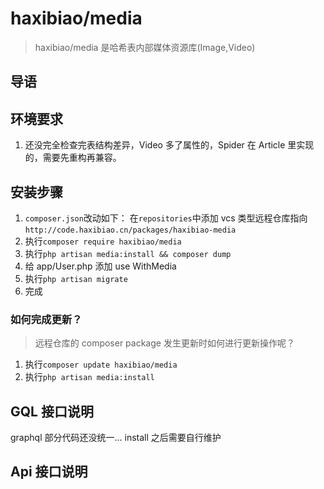 # haxibiao/media

> haxibiao/media 是哈希表内部媒体资源库(Image,Video)

## 导语

## 环境要求

1. 还没完全检查完表结构差异，Video 多了属性的，Spider 在 Article 里实现的，需要先重构再兼容。

## 安装步骤

1. `composer.json`改动如下：
   在`repositories`中添加 vcs 类型远程仓库指向
   `http://code.haxibiao.cn/packages/haxibiao-media`
2. 执行`composer require haxibiao/media`
3. 执行`php artisan media:install && composer dump`
4. 给 app/User.php 添加 use WithMedia
5. 执行`php artisan migrate`
6. 完成

### 如何完成更新？

> 远程仓库的 composer package 发生更新时如何进行更新操作呢？

1. 执行`composer update haxibiao/media`
2. 执行`php artisan media:install`

## GQL 接口说明

graphql 部分代码还没统一... install 之后需要自行维护

## Api 接口说明
